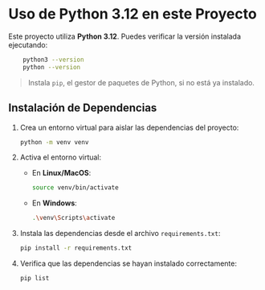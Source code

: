 # Uso de Python 3.12 en este Proyecto

Este proyecto utiliza **Python 3.12**. Puedes verificar la versión instalada ejecutando:

```bash
    python3 --version    
    python --version
```

> Instala `pip`, el gestor de paquetes de Python, si no está ya instalado.

## Instalación de Dependencias

1. Crea un entorno virtual para aislar las dependencias del proyecto:
    ```bash
    python -m venv venv
    ```

2. Activa el entorno virtual:
    - En **Linux/MacOS**:
      ```bash
      source venv/bin/activate
      ```
    - En **Windows**:
      ```bash
      .\venv\Scripts\activate
      ```

3. Instala las dependencias desde el archivo `requirements.txt`:
    ```bash
    pip install -r requirements.txt
    ```

4. Verifica que las dependencias se hayan instalado correctamente:
    ```bash
    pip list
    ```